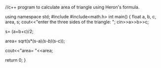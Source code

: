 //c++ program to calculate area of triangle using Heron's formula.

using namespace std;
#include<iostream>
#include<math.h>
int main() {
   float a, b, c, area, s;
   cout<<"enter the three sides of the triangle: ";
   cin>>a>>b>>c;

   s= (a+b+c)/2;

   area= sqrt(s*(s-a)*(s-b)*(s-c));

   cout<<"area= "<<area;

   return 0;
}
